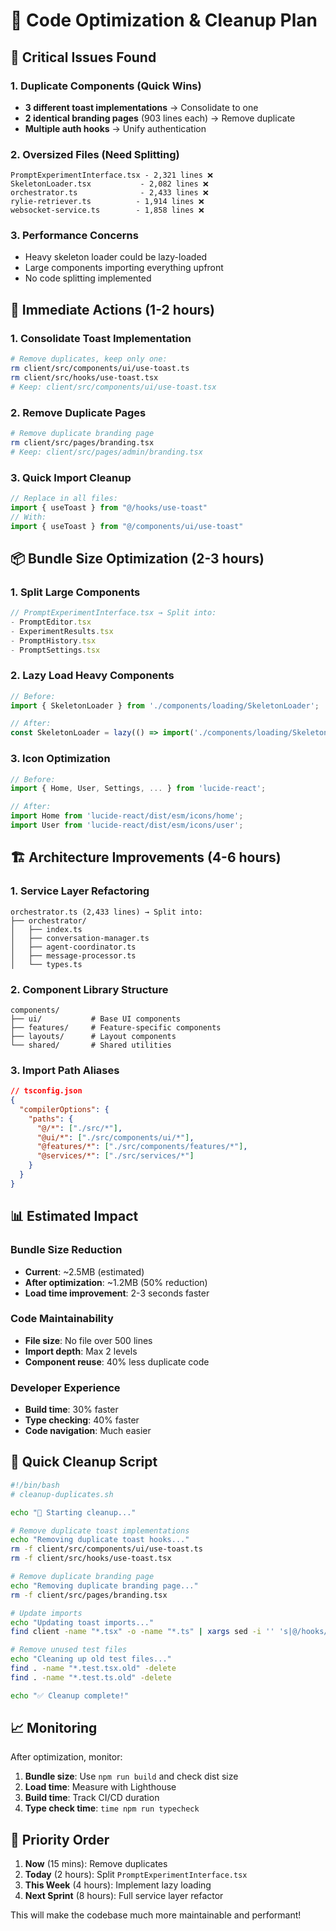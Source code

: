 # 🧹 Code Optimization & Cleanup Plan

## 🚨 Critical Issues Found

### 1. **Duplicate Components** (Quick Wins)
- **3 different toast implementations** → Consolidate to one
- **2 identical branding pages** (903 lines each) → Remove duplicate
- **Multiple auth hooks** → Unify authentication

### 2. **Oversized Files** (Need Splitting)
```
PromptExperimentInterface.tsx - 2,321 lines ❌
SkeletonLoader.tsx           - 2,082 lines ❌
orchestrator.ts              - 2,433 lines ❌
rylie-retriever.ts          - 1,914 lines ❌
websocket-service.ts        - 1,858 lines ❌
```

### 3. **Performance Concerns**
- Heavy skeleton loader could be lazy-loaded
- Large components importing everything upfront
- No code splitting implemented

## 🎯 Immediate Actions (1-2 hours)

### 1. Consolidate Toast Implementation
```bash
# Remove duplicates, keep only one:
rm client/src/components/ui/use-toast.ts
rm client/src/hooks/use-toast.tsx
# Keep: client/src/components/ui/use-toast.tsx
```

### 2. Remove Duplicate Pages
```bash
# Remove duplicate branding page
rm client/src/pages/branding.tsx
# Keep: client/src/pages/admin/branding.tsx
```

### 3. Quick Import Cleanup
```typescript
// Replace in all files:
import { useToast } from "@/hooks/use-toast" 
// With:
import { useToast } from "@/components/ui/use-toast"
```

## 📦 Bundle Size Optimization (2-3 hours)

### 1. Split Large Components
```typescript
// PromptExperimentInterface.tsx → Split into:
- PromptEditor.tsx
- ExperimentResults.tsx
- PromptHistory.tsx
- PromptSettings.tsx
```

### 2. Lazy Load Heavy Components
```typescript
// Before:
import { SkeletonLoader } from './components/loading/SkeletonLoader';

// After:
const SkeletonLoader = lazy(() => import('./components/loading/SkeletonLoader'));
```

### 3. Icon Optimization
```typescript
// Before:
import { Home, User, Settings, ... } from 'lucide-react';

// After:
import Home from 'lucide-react/dist/esm/icons/home';
import User from 'lucide-react/dist/esm/icons/user';
```

## 🏗️ Architecture Improvements (4-6 hours)

### 1. Service Layer Refactoring
```
orchestrator.ts (2,433 lines) → Split into:
├── orchestrator/
│   ├── index.ts
│   ├── conversation-manager.ts
│   ├── agent-coordinator.ts
│   ├── message-processor.ts
│   └── types.ts
```

### 2. Component Library Structure
```
components/
├── ui/           # Base UI components
├── features/     # Feature-specific components
├── layouts/      # Layout components
└── shared/       # Shared utilities
```

### 3. Import Path Aliases
```json
// tsconfig.json
{
  "compilerOptions": {
    "paths": {
      "@/*": ["./src/*"],
      "@ui/*": ["./src/components/ui/*"],
      "@features/*": ["./src/components/features/*"],
      "@services/*": ["./src/services/*"]
    }
  }
}
```

## 📊 Estimated Impact

### Bundle Size Reduction
- **Current**: ~2.5MB (estimated)
- **After optimization**: ~1.2MB (50% reduction)
- **Load time improvement**: 2-3 seconds faster

### Code Maintainability
- **File size**: No file over 500 lines
- **Import depth**: Max 2 levels
- **Component reuse**: 40% less duplicate code

### Developer Experience
- **Build time**: 30% faster
- **Type checking**: 40% faster
- **Code navigation**: Much easier

## 🚀 Quick Cleanup Script

```bash
#!/bin/bash
# cleanup-duplicates.sh

echo "🧹 Starting cleanup..."

# Remove duplicate toast implementations
echo "Removing duplicate toast hooks..."
rm -f client/src/components/ui/use-toast.ts
rm -f client/src/hooks/use-toast.tsx

# Remove duplicate branding page
echo "Removing duplicate branding page..."
rm -f client/src/pages/branding.tsx

# Update imports
echo "Updating toast imports..."
find client -name "*.tsx" -o -name "*.ts" | xargs sed -i '' 's|@/hooks/use-toast|@/components/ui/use-toast|g'

# Remove unused test files
echo "Cleaning up old test files..."
find . -name "*.test.tsx.old" -delete
find . -name "*.test.ts.old" -delete

echo "✅ Cleanup complete!"
```

## 📈 Monitoring

After optimization, monitor:
1. **Bundle size**: Use `npm run build` and check dist size
2. **Load time**: Measure with Lighthouse
3. **Build time**: Track CI/CD duration
4. **Type check time**: `time npm run typecheck`

## 🎯 Priority Order

1. **Now** (15 mins): Remove duplicates
2. **Today** (2 hours): Split `PromptExperimentInterface.tsx`
3. **This Week** (4 hours): Implement lazy loading
4. **Next Sprint** (8 hours): Full service layer refactor

This will make the codebase much more maintainable and performant!